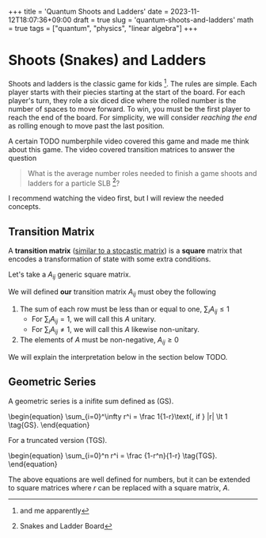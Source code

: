 +++
title = 'Quantum Shoots and Ladders'
date = 2023-11-12T18:07:36+09:00
draft = true
slug = 'quantum-shoots-and-ladders'
math = true
tags = ["quantum", "physics", "linear algebra"]
+++

# Shoots (Snakes) and Ladders

Shoots and ladders is the classic game for kids [^me].
The rules are simple.
Each player starts with their piecies starting at the start of the board.
For each player's turn, they role a six diced dice where the rolled number is the number of spaces to move forward.
To win, you must be the first player to reach the end of the board.
For simplicity, we will consider *reaching the end* as rolling enough to move past the last position.

A certain TODO numberphile video covered this game and made me think about this game.
The video covered transition matrices to answer the question 

> What is the average number roles needed to finish a game shoots and ladders 
> for a particle SLB [^slb]?

I recommend watching the video first, but I will review the needed concepts.

## Transition Matrix

A **transition matrix** ([similar to a stocastic matrix](https://en.wikipedia.org/wiki/Stochastic_matrix)) is a **square** matrix that encodes a transformation of state with some extra conditions.

Let's take a $A_{ij}$ generic square matrix.

We will defined **our** transition matrix $A_{ij}$ must obey the following

1. The sum of each row must be less than or equal to one, $\sum_{i} A_{ij} \leq 1$
    - For $\sum_{i} A_{ij} = 1$, we will call this $A$ unitary.
    - For $\sum_{i} A_{ij} \neq 1$, we will call this $A$ likewise non-unitary.
1. The elements of $A$ must be non-negative, $A_{ij} \geq 0$

We will explain the interpretation below in the section below TODO.

## Geometric Series

A geometric series is a inifite sum defined as (GS).

\begin{equation}
    \sum_{i=0}^\infty r^i = \frac 1{1-r}\text{, if } |r| \lt 1 \tag{GS}.
\end{equation}

For a truncated version (TGS).

\begin{equation}
    \sum_{i=0}^n r^i = \frac {1-r^n}{1-r} \tag{TGS}.
\end{equation}

The above equations are well defined for numbers, but it can be extended to square matrices where $r$ can be replaced with a square matrix, $A$.

<!-- Could --> 
<!-- What would be it's connection with quantum mechanics? --> 
<!-- Its connection -->

[^me]: and me apparently
[^slb]: Snakes and Ladder Board
